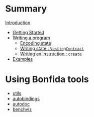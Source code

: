 # Summary

[Introduction](README.md)

- [Getting Started](01_Getting_started.md)
- [Writing a program](02_Writing_a_program.md)
    - [Encoding state](03_Encoding_state.md)
    - [Writing state : `VestingContract`](04_VestingContract.md)
    - [Writing an instruction : `create`](05_Instruction_create.md)
- [Examples]()
# Using Bonfida tools
- [utils]()
- [autobindings]()
- [autodoc]()
- [benchviz]()
